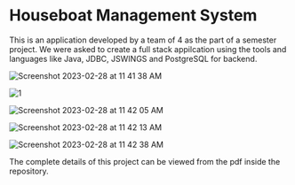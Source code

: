 # Houseboat Management System

This is an application developed by a team of 4 as the part of a semester project.
We were asked to create a full stack appilcation using the tools and languages like Java, JDBC, JSWINGS and PostgreSQL for backend.

![Screenshot 2023-02-28 at 11 41 38 AM](https://user-images.githubusercontent.com/84635960/221771600-0a8121cb-33be-46df-a940-93c69524aa56.png)

![1](https://user-images.githubusercontent.com/84635960/221771121-2a69ebd1-c031-4ceb-a1c7-a14cc01e837f.png)

![Screenshot 2023-02-28 at 11 42 05 AM](https://user-images.githubusercontent.com/84635960/221771549-53325e8a-088c-4140-8ce2-9f156d7cc75c.png)

![Screenshot 2023-02-28 at 11 42 13 AM](https://user-images.githubusercontent.com/84635960/221771564-fcd7c08a-e7cd-4ec3-b7fc-5c10c20b849c.png)

![Screenshot 2023-02-28 at 11 42 38 AM](https://user-images.githubusercontent.com/84635960/221771576-3a2713bf-3d48-4cca-a920-2b5c12b7f339.png)

The complete details of this project can be viewed from the pdf inside the repository.
